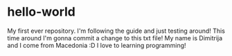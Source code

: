 # hello-world
My first ever repository. I'm following the guide and just testing around!
This time around I'm gonna commit a change to this txt file! My name is Dimitrija and I come from Macedonia :D
I love to learning programming!
